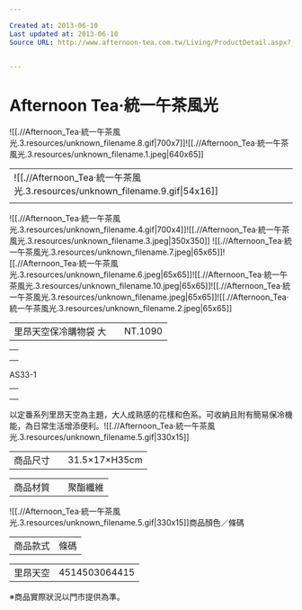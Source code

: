 ```yaml
---

Created at: 2013-06-10
Last updated at: 2013-06-10
Source URL: http://www.afternoon-tea.com.tw/Living/ProductDetail.aspx?__1stCategory=098135A0ACC19&__2ndCategory=1001A1AA55027&__argSeq=4514503064415


---
```


# Afternoon Tea‧統一午茶風光


![[.//Afternoon_Tea‧統一午茶風光.3.resources/unknown_filename.8.gif\|700x7]]![[.//Afternoon_Tea‧統一午茶風光.3.resources/unknown_filename.1.jpeg\|640x65]]

|     |
| --- |
| ![[.//Afternoon_Tea‧統一午茶風光.3.resources/unknown_filename.9.gif\|54x16]] |
|     |

![[.//Afternoon_Tea‧統一午茶風光.3.resources/unknown_filename.4.gif\|700x4]]![[.//Afternoon_Tea‧統一午茶風光.3.resources/unknown_filename.3.jpeg\|350x350]] ![[.//Afternoon_Tea‧統一午茶風光.3.resources/unknown_filename.7.jpeg\|65x65]]![[.//Afternoon_Tea‧統一午茶風光.3.resources/unknown_filename.6.jpeg\|65x65]]![[.//Afternoon_Tea‧統一午茶風光.3.resources/unknown_filename.10.jpeg\|65x65]]![[.//Afternoon_Tea‧統一午茶風光.3.resources/unknown_filename.jpeg\|65x65]]![[.//Afternoon_Tea‧統一午茶風光.3.resources/unknown_filename.2.jpeg\|65x65]]

|     |     |     |
| --- | --- | --- |
| 里昂天空保冷購物袋 大 |     | NT.1090 |

|     |
| --- |
|     |
|     |
|     |

AS33-1

|     |
| --- |
|     |
|     |
|     |

以定番系列里昂天空為主題，大人成熟感的花樣和色系。可收納且附有簡易保冷機能，為日常生活增添便利。![[.//Afternoon_Tea‧統一午茶風光.3.resources/unknown_filename.5.gif\|330x15]]

|     |     |     |
| --- | --- | --- |
| 商品尺寸 |     | 31.5×17×H35cm |

|     |     |     |
| --- | --- | --- |
| 商品材質 |     | 聚酯纖維 |

![[.//Afternoon_Tea‧統一午茶風光.3.resources/unknown_filename.5.gif\|330x15]]商品顏色／條碼

|     |     |
| --- | --- |
| 商品款式 | 條碼  |

|     |     |
| --- | --- |
| 里昂天空 | 4514503064415 |

※商品實際狀況以門市提供為準。

